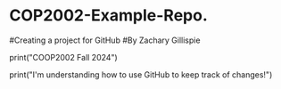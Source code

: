 # COP2002-Example-Repo.
#Creating a project for GitHub
#By Zachary Gillispie

print("COOP2002 Fall 2024")

print("I'm understanding how to use GitHub to keep track of changes!")
